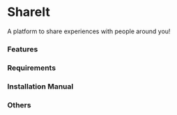 # ShareIt
A platform to share experiences with people around you!

### Features

### Requirements

### Installation Manual

### Others
